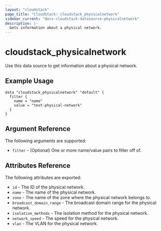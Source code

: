```yaml
---
layout: "cloudstack"
page_title: "CloudStack: cloudstack_physicalnetwork"
sidebar_current: "docs-cloudstack-datasource-physicalnetwork"
description: |-
  Gets information about a physical network.
---
```


# cloudstack_physicalnetwork

Use this data source to get information about a physical network.

## Example Usage

```hcl
data "cloudstack_physicalnetwork" "default" {
  filter {
    name = "name"
    value = "test-physical-network"
  }
}
```

## Argument Reference

The following arguments are supported:

* `filter` - (Optional) One or more name/value pairs to filter off of.

## Attributes Reference

The following attributes are exported:

* `id` - The ID of the physical network.
* `name` - The name of the physical network.
* `zone` - The name of the zone where the physical network belongs to.
* `broadcast_domain_range` - The broadcast domain range for the physical network.
* `isolation_methods` - The isolation method for the physical network.
* `network_speed` - The speed for the physical network.
* `vlan` - The VLAN for the physical network.